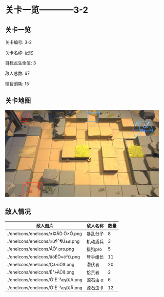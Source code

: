 # 关卡一览————3-2


## 关卡一览

关卡编号: 3-2

关卡名称: 记忆

目标点生命值: 3

敌人总数: 67

理智消耗: 15


## 关卡地图
![3-2](./oprMap/3-2.png)

## 敌人情况

| 敌人图片 | 敌人名称 | 数量  |
|---------|-----|-----|
| ./eneIcons/eneIcons/±©ÂÒ·Ö×Ó.png| 暴乱分子  |   8  |
| ./eneIcons/eneIcons/»ú¶¯¶Ü±ø.png| 机动盾兵  |   3  |
| ./eneIcons/eneIcons/ÁÔ¹·pro.png| 猎狗pro  |   5  |
| ./eneIcons/eneIcons/åóÊÖ×é³¤.png| 弩手组长  |   11  |
| ./eneIcons/eneIcons/Ç±·üÕß.png| 潜伏者  |   20  |
| ./eneIcons/eneIcons/Ê°»ÄÕß.png| 拾荒者  |   2  |
| ./eneIcons/eneIcons/Ô´Ê¯³æ¡¤¦Á.png| 源石虫·α  |   6  |
| ./eneIcons/eneIcons/Ô´Ê¯³æ¡¤¦Â.png| 源石虫·β  |   12  |
